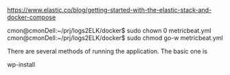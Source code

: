 https://www.elastic.co/blog/getting-started-with-the-elastic-stack-and-docker-compose

cmon@cmonDell:~/prj/logs2ELK/docker$ sudo chown 0 metricbeat.yml
cmon@cmonDell:~/prj/logs2ELK/docker$ sudo chmod go-w metricbeat.yml 


There are several methods of running the application. The basic one is 
<describe docker configs>

wp-install
